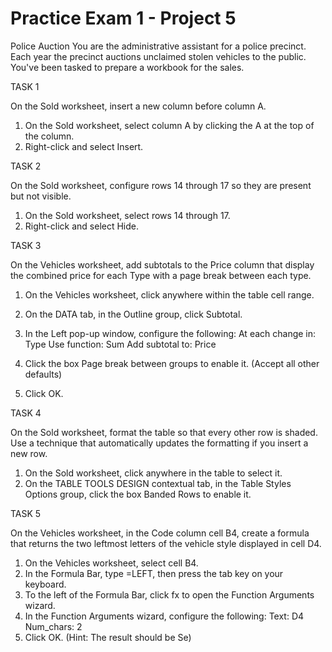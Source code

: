 # Practice Exam 1 - Project 5
Police Auction
You are the administrative assistant for a police precinct. Each year the precinct auctions unclaimed stolen vehicles to the public. You've been tasked to prepare a workbook for the sales.

TASK 1
 
On the Sold worksheet, insert a new column before column A.

1. On the Sold worksheet, select column A by clicking the A at the top of the column.
2. Right-click and select Insert.

 

TASK 2

On the Sold worksheet, configure rows 14 through 17 so they are present but not visible.

1. On the Sold worksheet, select rows 14 through 17.
2. Right-click and select Hide.

 

TASK 3

On the Vehicles worksheet, add subtotals to the Price column that display the combined price for each Type with a page break between each type.

1. On the Vehicles worksheet, click anywhere within the table cell range.

 

2. On the DATA tab, in the Outline group, click Subtotal.
3. In the Left pop-up window, configure the following:
At each change in: Type
Use function: Sum
Add subtotal to: Price
4. Click the box Page break between groups to enable it. (Accept all other defaults)
5. Click OK.




TASK 4

On the Sold worksheet, format the table so that every other row is shaded. Use a technique that automatically updates the formatting if you insert a new row.

1. On the Sold worksheet, click anywhere in the table to select it.
2. On the TABLE TOOLS DESIGN contextual tab, in the Table Styles Options group, click the box Banded Rows to enable it.

 

TASK 5

On the Vehicles worksheet, in the Code column cell B4, create a formula that returns the two leftmost letters of the vehicle style displayed in cell D4.

1. On the Vehicles worksheet, select cell B4.
2. In the Formula Bar, type =LEFT, then press the tab key on your keyboard.
3. To the left of the Formula Bar, click fx to open the Function Arguments wizard.
4. In the Function Arguments wizard, configure the following:
Text: D4
Num_chars: 2
5. Click OK.
(Hint: The result should be Se)

 
